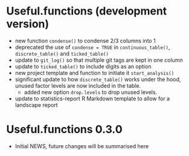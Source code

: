 # Useful.functions (development version)

* new function `condense()` to condense 2/3 columns into 1
* deprecated the use of `condense = TRUE` in `continuous_table()`, 
  `discrete_table()` and `ticked_table()`
* update to `git_log()` so that multiple git tags are kept in one column
* update to `ticked_table()` to include digits as an option
* new project template and function to initiate it `start_analysis()`
* significant update to how `discrete_table()` works under the hood, unused
  factor levels are now included in the table.
  * added new option `drop.levels` to drop unused levels.
* update to statistics-report R Markdown template to allow for a landscape
  report

# Useful.functions 0.3.0

* Initial NEWS, future changes will be summarised here
